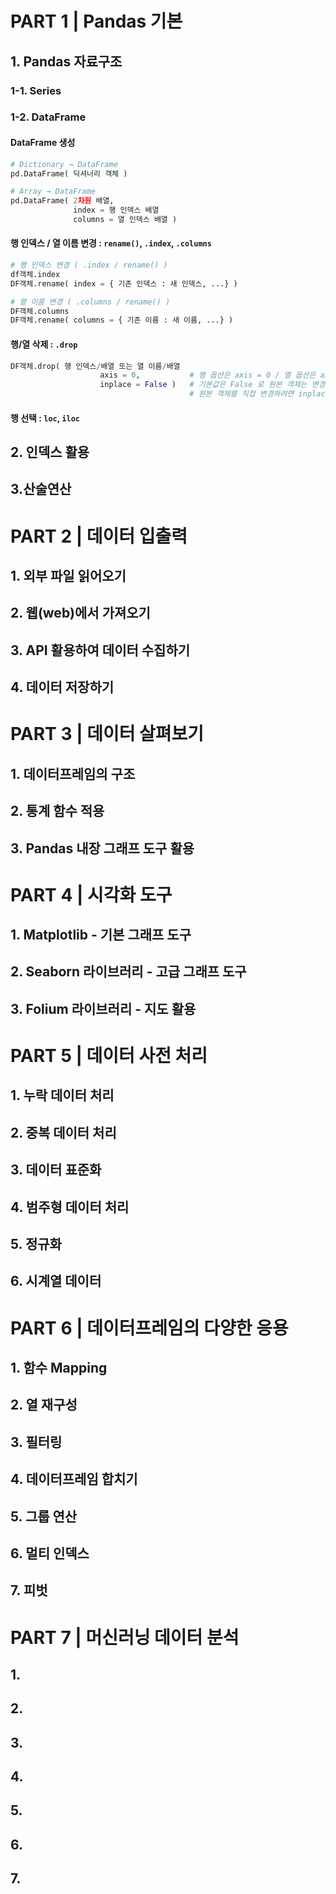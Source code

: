 # PART 1 |  Pandas 기본

## 1. Pandas 자료구조

### 1-1. Series

### 1-2. DataFrame

#### DataFrame 생성

```python
# Dictionary → DataFrame
pd.DataFrame( 딕셔너리 객체 )

# Array → DataFrame
pd.DataFrame( 2차원 배열,
              index = 행 인덱스 배열
              columns = 열 인덱스 배열 )
```

#### 행 인덱스 / 열 이름 변경 :  `rename()`, `.index`, `.columns`

```python
# 행 인덱스 변경 ( .index / rename() )
df객체.index
DF객체.rename( index = { 기존 인덱스 : 새 인덱스, ...} )

# 열 이름 변경 ( .columns / rename() )
DF객체.columns
DF객체.rename( columns = { 기존 이름 : 새 이름, ...} )
```

#### 행/열 삭제 :  `.drop`

```python
DF객체.drop( 행 인덱스/배열 또는 열 이름/배열
                    axis = 0,           # 행 옵션은 axis = 0 / 열 옵션은 axis = 1
                    inplace = False )   # 기본값은 False 로 원본 객체는 변경없이 새로운 객체를 반환
                                        # 원본 객체를 직접 변경하려면 inplace = True 로 설정
```

#### 행 선택 :  `loc`, `iloc`





## 2. 인덱스 활용

## 3.산술연산



# PART 2 |  데이터 입출력

## 1. 외부 파일 읽어오기

## 2. 웹(web)에서 가져오기

## 3. API 활용하여 데이터 수집하기

## 4. 데이터 저장하기



# PART 3 |  데이터 살펴보기

## 1. 데이터프레임의 구조

## 2. 통계 함수 적용

## 3. Pandas 내장 그래프 도구 활용



# PART 4 |  시각화 도구

## 1. Matplotlib - 기본 그래프 도구

## 2. Seaborn 라이브러리 - 고급 그래프 도구

## 3. Folium 라이브러리 - 지도 활용



# PART 5 |  데이터 사전 처리

## 1. 누락 데이터 처리

## 2. 중복 데이터 처리

## 3. 데이터 표준화

## 4. 범주형 데이터 처리

## 5. 정규화

## 6. 시계열 데이터



# PART 6 |  데이터프레임의 다양한 응용

## 1. 함수 Mapping

## 2. 열 재구성

## 3. 필터링

## 4. 데이터프레임 합치기

## 5. 그룹 연산

## 6. 멀티 인덱스

## 7. 피벗

# PART 7 |  머신러닝 데이터 분석

## 1.

## 2.

## 3.

## 4.

## 5.

## 6.

## 7.


